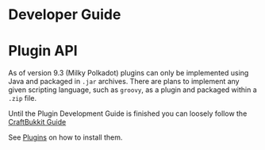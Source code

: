 # Developer Guide

# Plugin API

As of version 9.3 (Milky Polkadot) plugins can only be implemented using Java and packaged in `.jar` archives. There are plans to implement any given scripting language, such as `groovy`, as a plugin and packaged within a `.zip` file.

Until the Plugin Development Guide is finished you can loosely follow the [CraftBukkit Guide](https://forums.bukkit.org/threads/basic-bukkit-plugin-tutorial.1339/)

See [Plugins](../README.md) on how to install them.
